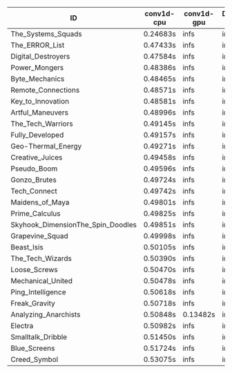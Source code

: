 |ID|conv1d-cpu|conv1d-gpu|DWSPConv2D-gpu|gemm-gpu|avg|
|-|-|-|-|-|-|
|The_Systems_Squads|0.24683s|infs|infs|4.76669s|infs|
|The_ERROR_List|0.47433s|infs|infs|4.78268s|infs|
|Digital_Destroyers|0.47584s|infs|infs|4.71770s|infs|
|Power_Mongers|0.48386s|infs|infs|4.74112s|infs|
|Byte_Mechanics|0.48465s|infs|infs|4.71132s|infs|
|Remote_Connections|0.48571s|infs|infs|4.76025s|infs|
|Key_to_Innovation|0.48581s|infs|infs|4.73498s|infs|
|Artful_Maneuvers|0.48996s|infs|infs|4.75211s|infs|
|The_Tech_Warriors|0.49145s|infs|infs|4.76325s|infs|
|Fully_Developed|0.49157s|infs|infs|4.74834s|infs|
|Geo-Thermal_Energy|0.49271s|infs|infs|4.75872s|infs|
|Creative_Juices|0.49458s|infs|infs|4.75510s|infs|
|Pseudo_Boom|0.49596s|infs|infs|4.73529s|infs|
|Gonzo_Brutes|0.49724s|infs|infs|4.74594s|infs|
|Tech_Connect|0.49742s|infs|infs|4.74634s|infs|
|Maidens_of_Maya|0.49801s|infs|infs|4.78972s|infs|
|Prime_Calculus|0.49825s|infs|infs|4.77556s|infs|
|Skyhook_DimensionThe_Spin_Doodles|0.49851s|infs|infs|4.77760s|infs|
|Grapevine_Squad|0.49998s|infs|infs|4.73793s|infs|
|Beast_Isis|0.50105s|infs|infs|4.73710s|infs|
|The_Tech_Wizards|0.50390s|infs|infs|4.77947s|infs|
|Loose_Screws|0.50470s|infs|infs|4.76427s|infs|
|Mechanical_United|0.50478s|infs|infs|4.76605s|infs|
|Ping_Intelligence|0.50618s|infs|infs|4.75234s|infs|
|Freak_Gravity|0.50718s|infs|infs|4.77660s|infs|
|Analyzing_Anarchists|0.50848s|0.13482s|infs|4.74779s|infs|
|Electra|0.50982s|infs|infs|4.78640s|infs|
|Smalltalk_Dribble|0.51450s|infs|infs|4.68761s|infs|
|Blue_Screens|0.51724s|infs|infs|4.76679s|infs|
|Creed_Symbol|0.53075s|infs|infs|4.74413s|infs|
